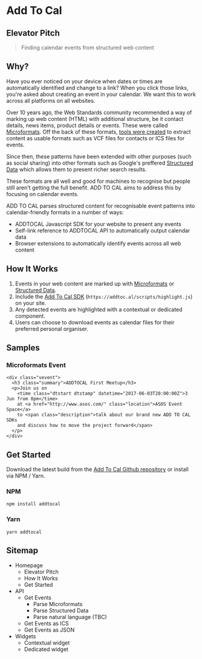 # Add To Cal

## Elevator Pitch

> Finding calendar events from structured web content

## Why?

Have you ever noticed on your device when dates or times are automatically identified and change to a link? When you click those links, you're asked about creating an event in your calendar. We want this to work across all platforms on all websites.

Over 10 years ago, the Web Standards community recommended a way of marking up web content (HTML) with additional structure, be it contact details, news items, product details or events. These were called [Microformats](http://microformats.org/). Off the back of these formats, [tools were created](http://h2vx.com/) to extract content as usable formats such as VCF files for contacts or ICS files for events.

Since then, these patterns have been extended with other purposes (such as social sharing) into other formats such as Google's preffered [Structured Data](http://schema.org) which allows them to present richer search results.

These formats are all well and good for machines to recognise but people still aren't getting the full benefit. ADD TO CAL aims to address this by focusing on calendar events. 

ADD TO CAL parses structured content for recognisable event patterns into calendar-friendly formats in a number of ways:

* ADDTOCAL Javascript SDK for your website to present any events
* Self-link reference to ADDTOCAL API to automatically output calendar data
* Browser extensions to automatically identify events across all web content 
 
## How It Works

1. Events in your web content are marked up with [Microformats](http://microformats.org) or [Structured Data](http://schema.org).
2. Include the [Add To Cal SDK](https://addtoc.al/scripts/highlight.js) (`https://addtoc.al/scripts/highlight.js`) on your site.
3. Any detected events are highlighted with a contextual or dedicated component.
4. Users can choose to download events as calendar files for their preferred personal organiser.

## Samples

### Microformats Event

    <div class="vevent">
      <h3 class="summary">ADDTOCAL First Meetup</h3>
      <p>Join us on 
        <time class="dtstart dtstamp" datetime="2017-06-03T20:00:00Z">3 Jun from 8pm</time>
        at <a href="http://www.asos.com/" class="location">ASOS Event Space</a> 
        to <span class="description">talk about our brand new ADD TO CAL SDKs 
        and discuss how to move the project forward</span>  
      </p>
    </div>

## Get Started

Download the latest build from the [Add To Cal Github repository](https://github.com/si/addtocal) or install via NPM / Yarn.

### NPM

    npm install addtocal

### Yarn

    yarn addtocal

## Sitemap

 * Homepage
   * Elevator Pitch
   * How It Works
   * Get Started
 * API
   * Get Events
     * Parse Microformats
     * Parse Structured Data
     * Parse natural language (TBC)
   * Get Events as ICS
   * Get Events as JSON
 * Widgets
   * Contextual widget
   * Dedicated widget

